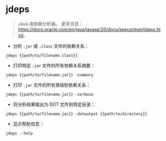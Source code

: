 # jdeps

> Java 类依赖分析器。
> 更多信息：<https://docs.oracle.com/en/java/javase/20/docs/specs/man/jdeps.html>。

- 分析 `.jar` 或 `.class` 文件的依赖关系：

`jdeps {{path/to/filename.class}}`

- 打印特定 `.jar` 文件的所有依赖关系摘要：

`jdeps {{path/to/filename.jar}} -summary`

- 打印 `.jar` 文件的所有类级别依赖关系：

`jdeps {{path/to/filename.jar}} -verbose`

- 将分析结果输出为 DOT 文件到特定目录：

`jdeps {{path/to/filename.jar}} -dotoutput {{path/to/directory}}`

- 显示帮助信息：

`jdeps --help`